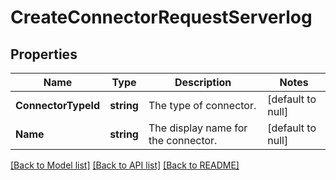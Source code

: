 # CreateConnectorRequestServerlog

## Properties
Name | Type | Description | Notes
------------ | ------------- | ------------- | -------------
**ConnectorTypeId** | **string** | The type of connector. | [default to null]
**Name** | **string** | The display name for the connector. | [default to null]

[[Back to Model list]](../README.md#documentation-for-models) [[Back to API list]](../README.md#documentation-for-api-endpoints) [[Back to README]](../README.md)

